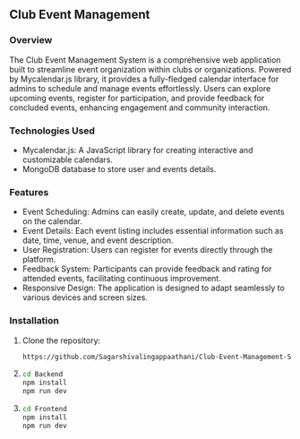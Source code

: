 ## Club Event Management

### Overview
The Club Event Management System is a comprehensive web application built to streamline event organization within clubs or organizations. Powered by Mycalendar.js library, it provides a fully-fledged calendar interface for admins to schedule and manage events effortlessly. Users can explore upcoming events, register for participation, and provide feedback for concluded events, enhancing engagement and community interaction.

### Technologies Used
- Mycalendar.js: A JavaScript library for creating interactive and customizable calendars.
- MongoDB database to store user and events details.

### Features
- Event Scheduling: Admins can easily create, update, and delete events on the calendar.
- Event Details: Each event listing includes essential information such as date, time, venue, and event description.
- User Registration: Users can register for events directly through the platform.
- Feedback System: Participants can provide feedback and rating for attended events, facilitating continuous improvement.
- Responsive Design: The application is designed to adapt seamlessly to various devices and screen sizes.

### Installation

1. Clone the repository:

   ```bash
   https://github.com/Sagarshivalingappaathani/Club-Event-Management-System.git
2. ```bash
   cd Backend   
   npm install
   npm run dev 
3. ```bash
   cd Frontend  
   npm install
   npm run dev
